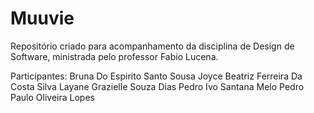 # Muuvie
Repositório criado para acompanhamento da disciplina de Design de Software, ministrada pelo professor Fabio Lucena.

Participantes:
Bruna Do Espirito Santo Sousa
Joyce Beatriz Ferreira Da Costa Silva
Layane Grazielle Souza Dias
Pedro Ivo Santana Melo
Pedro Paulo Oliveira Lopes
